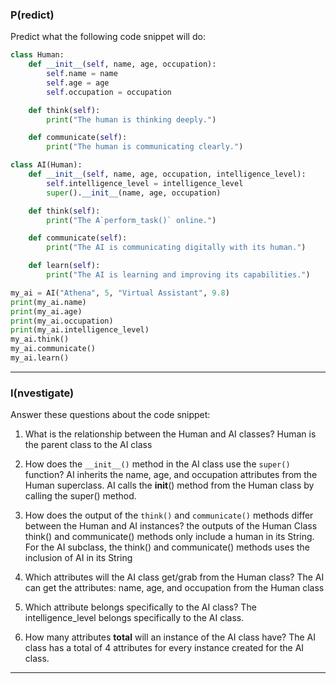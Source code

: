 ### P(redict)

Predict what the following code snippet will do:
```py
class Human:
    def __init__(self, name, age, occupation):
        self.name = name
        self.age = age
        self.occupation = occupation

    def think(self):
        print("The human is thinking deeply.")

    def communicate(self):
        print("The human is communicating clearly.")

class AI(Human):
    def __init__(self, name, age, occupation, intelligence_level):
        self.intelligence_level = intelligence_level
        super().__init__(name, age, occupation)

    def think(self):
        print("The A`perform_task()` online.")

    def communicate(self):
        print("The AI is communicating digitally with its human.")

    def learn(self):
        print("The AI is learning and improving its capabilities.")

my_ai = AI("Athena", 5, "Virtual Assistant", 9.8)
print(my_ai.name)
print(my_ai.age)
print(my_ai.occupation)
print(my_ai.intelligence_level)
my_ai.think()
my_ai.communicate()
my_ai.learn()
```
---

### I(nvestigate)

Answer these questions about the code snippet:

1. What is the relationship between the Human and AI classes?
    Human is the parent class to the AI class


2. How does the `__init__()` method in the AI class use the `super()` function?
    AI inherits the name, age, and occupation attributes from the Human superclass. 
    AI calls the __init__() method from the Human class by calling the super() method.

   
3. How does the output of the `think()` and `communicate()` methods differ between the Human and AI instances?
    the outputs of the Human Class think() and communicate() methods only include a human in its String.
    For the AI subclass, the think() and communicate() methods uses the inclusion of AI in its String
      
4. Which attributes will the AI class get/grab from the Human class?
    The AI can get the attributes: name, age, and occupation
    from the Human class
    
5. Which attribute belongs specifically to the AI class?
    The intelligence_level belongs specifically to the AI class.
    
6. How many attributes **total** will an instance of the AI class have?
    The AI class has a total of 4 attributes for every instance created for the AI class.

---
